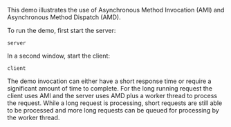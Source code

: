This demo illustrates the use of Asynchronous Method Invocation (AMI)
and Asynchronous Method Dispatch (AMD).

To run the demo, first start the server:

```
server
```

In a second window, start the client:

```
client
```

The demo invocation can either have a short response time or require a
significant amount of time to complete. For the long running request
the client uses AMI and the server uses AMD plus a worker thread to
process the request. While a long request is processing, short
requests are still able to be processed and more long requests can be
queued for processing by the worker thread.
